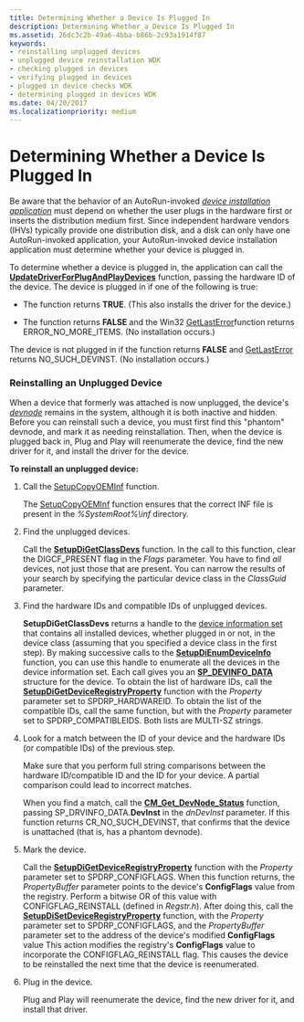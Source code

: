 ```yaml
---
title: Determining Whether a Device Is Plugged In
description: Determining Whether a Device Is Plugged In
ms.assetid: 26dc3c2b-49a6-4bba-b86b-2c93a1914f87
keywords:
- reinstalling unplugged devices
- unplugged device reinstallation WDK
- checking plugged in devices
- verifying plugged in devices
- plugged in device checks WDK
- determining plugged in devices WDK
ms.date: 04/20/2017
ms.localizationpriority: medium
---
```


# Determining Whether a Device Is Plugged In


Be aware that the behavior of an AutoRun-invoked [*device installation application*](https://msdn.microsoft.com/library/windows/hardware/ff556277#wdkgloss-device-installation-application) must depend on whether the user plugs in the hardware first or inserts the distribution medium first. Since independent hardware vendors (IHVs) typically provide one distribution disk, and a disk can only have one AutoRun-invoked application, your AutoRun-invoked device installation application must determine whether your device is plugged in.

To determine whether a device is plugged in, the application can call the [**UpdateDriverForPlugAndPlayDevices**](https://msdn.microsoft.com/library/windows/hardware/ff553534) function, passing the hardware ID of the device. The device is plugged in if one of the following is true:

-   The function returns **TRUE**. (This also installs the driver for the device.)

-   The function returns **FALSE** and the Win32 [GetLastError](http://go.microsoft.com/fwlink/p/?linkid=169416)function returns ERROR_NO_MORE_ITEMS. (No installation occurs.)

The device is not plugged in if the function returns **FALSE** and [GetLastError](http://go.microsoft.com/fwlink/p/?linkid=169416) returns NO_SUCH_DEVINST. (No installation occurs.)

### Reinstalling an Unplugged Device

When a device that formerly was attached is now unplugged, the device's [*devnode*](https://msdn.microsoft.com/library/windows/hardware/ff556277#wdkgloss-devnode) remains in the system, although it is both inactive and hidden. Before you can reinstall such a device, you must first find this "phantom" devnode, and mark it as needing reinstallation. Then, when the device is plugged back in, Plug and Play will reenumerate the device, find the new driver for it, and install the driver for the device.

**To reinstall an unplugged device:**

1.  Call the [SetupCopyOEMInf](http://go.microsoft.com/fwlink/p/?linkid=98735) function.

    The [SetupCopyOEMInf](http://go.microsoft.com/fwlink/p/?linkid=194252) function ensures that the correct INF file is present in the *%SystemRoot%\\inf* directory.

2.  Find the unplugged devices.

    Call the [**SetupDiGetClassDevs**](https://msdn.microsoft.com/library/windows/hardware/ff551069) function. In the call to this function, clear the DIGCF_PRESENT flag in the *Flags* parameter. You have to find *all* devices, not just those that are present. You can narrow the results of your search by specifying the particular device class in the *ClassGuid* parameter.

3.  Find the hardware IDs and compatible IDs of unplugged devices.

    **SetupDiGetClassDevs** returns a handle to the [device information set](device-information-sets.md) that contains all installed devices, whether plugged in or not, in the device class (assuming that you specified a device class in the first step). By making successive calls to the [**SetupDiEnumDeviceInfo**](https://msdn.microsoft.com/library/windows/hardware/ff551010) function, you can use this handle to enumerate all the devices in the device information set. Each call gives you an [**SP_DEVINFO_DATA**](https://msdn.microsoft.com/library/windows/hardware/ff552344) structure for the device. To obtain the list of hardware IDs, call the [**SetupDiGetDeviceRegistryProperty**](https://msdn.microsoft.com/library/windows/hardware/ff551967) function with the *Property* parameter set to SPDRP_HARDWAREID. To obtain the list of the compatible IDs, call the same function, but with the *Property* parameter set to SPDRP_COMPATIBLEIDS. Both lists are MULTI-SZ strings.

4.  Look for a match between the ID of your device and the hardware IDs (or compatible IDs) of the previous step.

    Make sure that you perform full string comparisons between the hardware ID/compatible ID and the ID for your device. A partial comparison could lead to incorrect matches.

    When you find a match, call the [**CM_Get_DevNode_Status**](https://msdn.microsoft.com/library/windows/hardware/ff538514) function, passing SP_DRVINFO_DATA.**DevInst** in the *dnDevInst* parameter. If this function returns CR_NO_SUCH_DEVINST, that confirms that the device is unattached (that is, has a phantom devnode).

5.  Mark the device.

    Call the [**SetupDiGetDeviceRegistryProperty**](https://msdn.microsoft.com/library/windows/hardware/ff551967) function with the *Property* parameter set to SPDRP_CONFIGFLAGS. When this function returns, the *PropertyBuffer* parameter points to the device's **ConfigFlags** value from the registry. Perform a bitwise OR of this value with CONFIGFLAG_REINSTALL (defined in *Regstr.h*). After doing this, call the [**SetupDiSetDeviceRegistryProperty**](https://msdn.microsoft.com/library/windows/hardware/ff552169) function, with the *Property* parameter set to SPDRP_CONFIGFLAGS, and the *PropertyBuffer* parameter set to the address of the device's modified **ConfigFlags** value This action modifies the registry's **ConfigFlags** value to incorporate the CONFIGFLAG_REINSTALL flag. This causes the device to be reinstalled the next time that the device is reenumerated.

6.  Plug in the device.

    Plug and Play will reenumerate the device, find the new driver for it, and install that driver.

 

 






